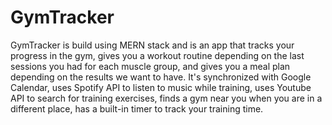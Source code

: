 # GymTracker
  GymTracker is build using MERN stack and is an app that tracks your progress in the gym, gives you a workout routine depending on the last sessions you had for each muscle group, and gives you a meal plan depending on the results we want to have.
  It's synchronized with Google  Calendar, uses Spotify API to listen to music while training, uses Youtube API to search for training exercises, finds a gym near you when you are in a different place, has a built-in timer to track your training time.

